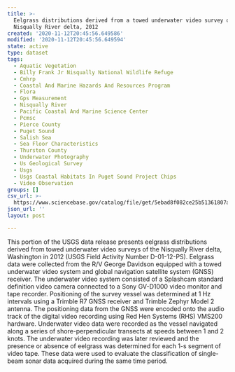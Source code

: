 ```yaml
---
title: >-
  Eelgrass distributions derived from a towed underwater video survey of the
  Nisqually River delta, 2012
created: '2020-11-12T20:45:56.649586'
modified: '2020-11-12T20:45:56.649594'
state: active
type: dataset
tags:
  - Aquatic Vegetation
  - Billy Frank Jr Nisqually National Wildlife Refuge
  - Cmhrp
  - Coastal And Marine Hazards And Resources Program
  - Flora
  - Gps Measurement
  - Nisqually River
  - Pacific Coastal And Marine Science Center
  - Pcmsc
  - Pierce County
  - Puget Sound
  - Salish Sea
  - Sea Floor Characteristics
  - Thurston County
  - Underwater Photography
  - Us Geological Survey
  - Usgs
  - Usgs Coastal Habitats In Puget Sound Project Chips
  - Video Observation
groups: []
csv_url: >-
  https://www.sciencebase.gov/catalog/file/get/5ebad8f082ce25b51361807a?name=nq12_video.csv
json_url: ''
layout: post

---
```

This portion of the USGS data release presents eelgrass distributions derived from towed underwater video surveys of the Nisqually River delta, Washington in 2012 (USGS Field Activity Number D-01-12-PS). Eelgrass data were collected from the R/V George Davidson equipped with a towed underwater video system and global navigation satellite system (GNSS) receiver. The underwater video system consisted of a Splashcam standard definition video camera connected to a Sony GV-D1000 video monitor and tape recorder. Positioning of the survey vessel was determined at 1 Hz intervals using a Trimble R7 GNSS receiver and Trimble Zephyr Model 2 antenna. The positioning data from the GNSS were encoded onto the audio track of the digital video recording using Red Hen Systems (RHS) VMS200 hardware. Underwater video data were recorded as the vessel navigated along a series of shore-perpendicular transects at speeds between 1 and 2 knots. The underwater video recording was later reviewed and the presence or absence of eelgrass was determined for each 1-s segment of video tape. These data were used to evaluate the classification of single-beam sonar data acquired during the same time period.
